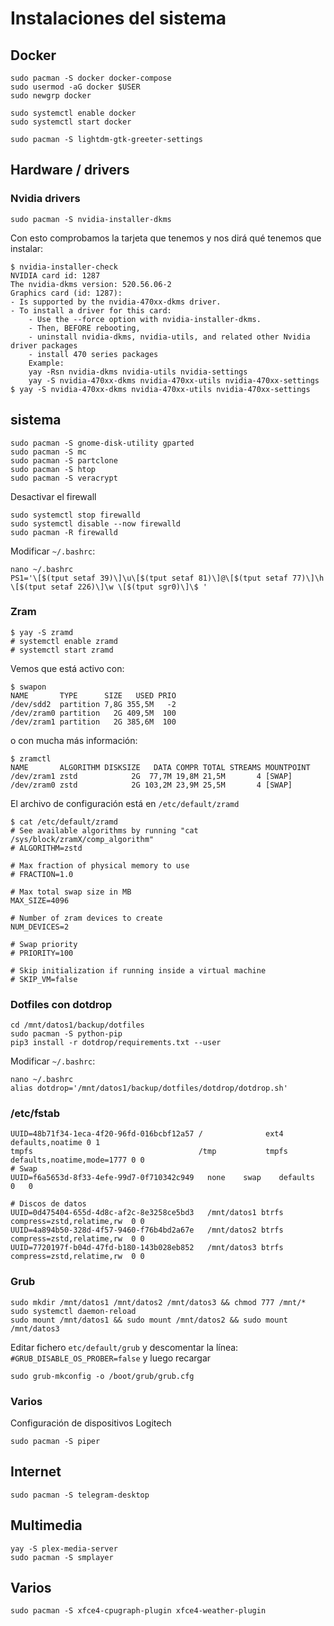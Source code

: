 # Instalaciones del sistema

## Docker

    sudo pacman -S docker docker-compose
    sudo usermod -aG docker $USER
    sudo newgrp docker

    sudo systemctl enable docker
    sudo systemctl start docker

    sudo pacman -S lightdm-gtk-greeter-settings 


## Hardware / drivers

### Nvidia drivers

    sudo pacman -S nvidia-installer-dkms

Con esto comprobamos la tarjeta que tenemos y nos dirá qué tenemos que instalar:

    $ nvidia-installer-check
    NVIDIA card id: 1287
    The nvidia-dkms version: 520.56.06-2
    Graphics card (id: 1287):
    - Is supported by the nvidia-470xx-dkms driver.
    - To install a driver for this card:
        - Use the --force option with nvidia-installer-dkms.
        - Then, BEFORE rebooting,
        - uninstall nvidia-dkms, nvidia-utils, and related other Nvidia driver packages
        - install 470 series packages
        Example:
        yay -Rsn nvidia-dkms nvidia-utils nvidia-settings
        yay -S nvidia-470xx-dkms nvidia-470xx-utils nvidia-470xx-settings
    $ yay -S nvidia-470xx-dkms nvidia-470xx-utils nvidia-470xx-settings

## sistema

    sudo pacman -S gnome-disk-utility gparted
    sudo pacman -S mc
    sudo pacman -S partclone
    sudo pacman -S htop
    sudo pacman -S veracrypt

Desactivar el firewall

    sudo systemctl stop firewalld
    sudo systemctl disable --now firewalld
    sudo pacman -R firewalld

Modificar `~/.bashrc`:

    nano ~/.bashrc
    PS1='\[$(tput setaf 39)\]\u\[$(tput setaf 81)\]@\[$(tput setaf 77)\]\h \[$(tput setaf 226)\]\w \[$(tput sgr0)\]\$ '

### Zram

    $ yay -S zramd
    # systemctl enable zramd
    # systemctl start zramd

Vemos que está activo con:

    $ swapon
    NAME       TYPE      SIZE   USED PRIO
    /dev/sdd2  partition 7,8G 355,5M   -2
    /dev/zram0 partition   2G 409,5M  100
    /dev/zram1 partition   2G 385,6M  100

o con mucha más información:

    $ zramctl 
    NAME       ALGORITHM DISKSIZE   DATA COMPR TOTAL STREAMS MOUNTPOINT
    /dev/zram1 zstd            2G  77,7M 19,8M 21,5M       4 [SWAP]
    /dev/zram0 zstd            2G 103,2M 23,9M 25,5M       4 [SWAP]

El archivo de configuración está en `/etc/default/zramd`


    $ cat /etc/default/zramd 
    # See available algorithms by running "cat /sys/block/zramX/comp_algorithm"
    # ALGORITHM=zstd

    # Max fraction of physical memory to use
    # FRACTION=1.0

    # Max total swap size in MB
    MAX_SIZE=4096

    # Number of zram devices to create
    NUM_DEVICES=2

    # Swap priority
    # PRIORITY=100

    # Skip initialization if running inside a virtual machine
    # SKIP_VM=false


### Dotfiles con dotdrop

    cd /mnt/datos1/backup/dotfiles
    sudo pacman -S python-pip
    pip3 install -r dotdrop/requirements.txt --user

Modificar `~/.bashrc`:

    nano ~/.bashrc
    alias dotdrop='/mnt/datos1/backup/dotfiles/dotdrop/dotdrop.sh'

### /etc/fstab

    UUID=48b71f34-1eca-4f20-96fd-016bcbf12a57 /              ext4    defaults,noatime 0 1
    tmpfs                                     /tmp           tmpfs   defaults,noatime,mode=1777 0 0
    # Swap
    UUID=f6a5653d-8f33-4efe-99d7-0f710342c949   none    swap    defaults    0   0

    # Discos de datos
    UUID=0d475404-655d-4d8c-af2c-8e3258ce5bd3	/mnt/datos1	btrfs	compress=zstd,relatime,rw  0 0
    UUID=4a894b50-328d-4f57-9460-f76b4bd2a67e	/mnt/datos2	btrfs	compress=zstd,relatime,rw  0 0
    UUID=7720197f-b04d-47fd-b180-143b028eb852	/mnt/datos3	btrfs	compress=zstd,relatime,rw  0 0

### Grub

    sudo mkdir /mnt/datos1 /mnt/datos2 /mnt/datos3 && chmod 777 /mnt/*
    sudo systemctl daemon-reload
    sudo mount /mnt/datos1 && sudo mount /mnt/datos2 && sudo mount /mnt/datos3

Editar fichero `etc/default/grub` y descomentar la línea: `#GRUB_DISABLE_OS_PROBER=false` y luego recargar

    sudo grub-mkconfig -o /boot/grub/grub.cfg

### Varios

Configuración de dispositivos Logitech
    
    sudo pacman -S piper

## Internet

    sudo pacman -S telegram-desktop

## Multimedia

    yay -S plex-media-server
    sudo pacman -S smplayer

## Varios

    sudo pacman -S xfce4-cpugraph-plugin xfce4-weather-plugin